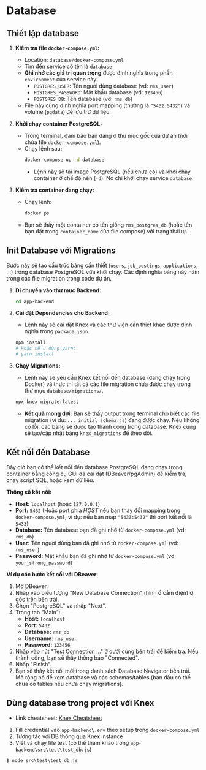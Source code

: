 # Database

## Thiết lập database

1.  **Kiểm tra file `docker-compose.yml`:**
    *   Location: `database/docker-compose.yml`
    *   Tìm đến service có tên là `database`
    *   **Ghi nhớ các giá trị quan trọng** được định nghĩa trong phần `environment` của service này:
        *   `POSTGRES_USER`: Tên người dùng database (vd: `rms_user`)
        *   `POSTGRES_PASSWORD`: Mật khẩu database (vd: `123456`)
        *   `POSTGRES_DB`: Tên database (vd: `rms_db`)
    *   File này cũng định nghĩa port mapping (thường là `"5432:5432"`) và volume (`pgdata`) để lưu trữ dữ liệu.

2.  **Khởi chạy container PostgreSQL:**
    *   Trong terminal, đảm bảo bạn đang ở thư mục gốc của dự án (nơi chứa file `docker-compose.yml`).
    *   Chạy lệnh sau:
        ```bash
        docker-compose up -d database
        ```
        *   Lệnh này sẽ tải image PostgreSQL (nếu chưa có) và khởi chạy container ở chế độ nền (`-d`). Nó chỉ khởi chạy service `database`.

3.  **Kiểm tra container đang chạy:**
    *   Chạy lệnh:
        ```bash
        docker ps
        ```
    *   Bạn sẽ thấy một container có tên giống `rms_postgres_db` (hoặc tên bạn đặt trong `container_name` của file compose) với trạng thái `Up`.

## Init Database với Migrations

Bước này sẽ tạo cấu trúc bảng cần thiết (`users`, `job_postings`, `applications`, ...) trong database PostgreSQL vừa khởi chạy. Các định nghĩa bảng này nằm trong các file migration trong code dự án.

1.  **Di chuyển vào thư mục Backend:**
    ```bash
    cd app-backend
    ```

2.  **Cài đặt Dependencies cho Backend:**
    *   Lệnh này sẽ cài đặt Knex và các thư viện cần thiết khác được định nghĩa trong `package.json`.
    ```bash
    npm install
    # Hoặc nếu dùng yarn:
    # yarn install
    ```

3.  **Chạy Migrations:**
    *   Lệnh này sẽ yêu cầu Knex kết nối đến database (đang chạy trong Docker) và thực thi tất cả các file migration chưa được chạy trong thư mục `database/migrations/`.
    ```bash
    npx knex migrate:latest
    ```
    *   **Kết quả mong đợi:** Bạn sẽ thấy output trong terminal cho biết các file migration (ví dụ: `..._initial_schema.js`) đang được chạy. Nếu không có lỗi, các bảng sẽ được tạo thành công trong database. Knex cũng sẽ tạo/cập nhật bảng `knex_migrations` để theo dõi.

## Kết nối đến Database 
Bây giờ bạn có thể kết nối đến database PostgreSQL đang chạy trong container bằng công cụ GUI đã cài đặt (DBeaver/pgAdmin) để kiểm tra, chạy script SQL, hoặc xem dữ liệu.

**Thông số kết nối:**

*   **Host:** `localhost` (hoặc `127.0.0.1`)
*   **Port:** `5432` (Hoặc port phía *HOST* nếu bạn thay đổi mapping trong `docker-compose.yml`, ví dụ: nếu bạn map `"5433:5432"` thì port kết nối là `5433`)
*   **Database:** Tên database bạn đã ghi nhớ từ `docker-compose.yml` (vd: `rms_db`)
*   **User:** Tên người dùng bạn đã ghi nhớ từ `docker-compose.yml` (vd: `rms_user`)
*   **Password:** Mật khẩu bạn đã ghi nhớ từ `docker-compose.yml` (vd: `your_strong_password`)

**Ví dụ các bước kết nối với DBeaver:**

1.  Mở DBeaver.
2.  Nhấp vào biểu tượng "New Database Connection" (hình ổ cắm điện) ở góc trên bên trái.
3.  Chọn "PostgreSQL" và nhấp "Next".
4.  Trong tab "Main":
    *   **Host:** `localhost`
    *   **Port:** `5432`
    *   **Database:** `rms_db`
    *   **Username:** `rms_user`
    *   **Password:** `123456`
5.  Nhấp vào nút "Test Connection ..." ở dưới cùng bên trái để kiểm tra. Nếu thành công, bạn sẽ thấy thông báo "Connected".
6.  Nhấp "Finish".
7.  Bạn sẽ thấy kết nối mới trong danh sách Database Navigator bên trái. Mở rộng nó để xem database và các schemas/tables (ban đầu có thể chưa có tables nếu chưa chạy migrations).

## Dùng database trong project với Knex

- Link cheatsheet: [Knex Cheatsheet](https://devhints.io/knex)

1. Fill credential vào `app-backend\.env` theo setup trong `docker-compose.yml`
2. Tương tác với DB thông qua Knex instance
3. Viết và chạy file test (có thể tham khảo trong `app-backend\src\test\test_db.js`)

```
$ node src\test\test_db.js
```
